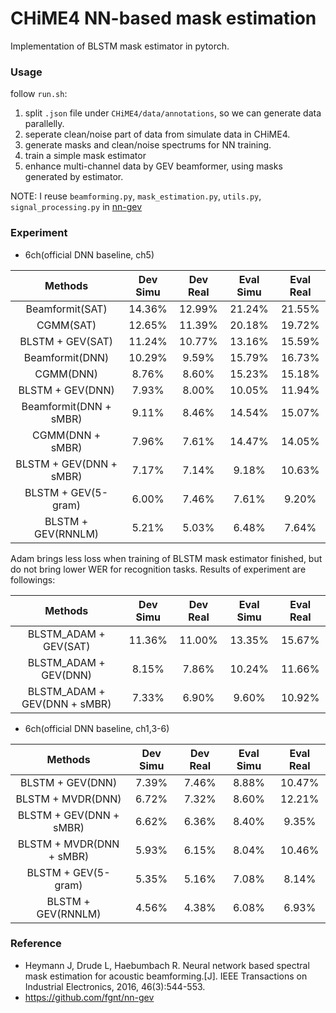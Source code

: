 # CHiME4 NN-based mask estimation

Implementation of BLSTM mask estimator in pytorch.

### Usage
follow `run.sh`:
1. split `.json` file under `CHiME4/data/annotations`, so we can generate data parallelly.
2. seperate clean/noise part of data from simulate data in CHiME4.
3. generate masks and clean/noise spectrums for NN training.
4. train a simple mask estimator
5. enhance multi-channel data by GEV beamformer, using masks generated by estimator.

NOTE: I reuse `beamforming.py`, `mask_estimation.py`, `utils.py`, `signal_processing.py` in [nn-gev](https://github.com/fgnt/nn-gev)

### Experiment

* 6ch(official DNN baseline, ch5)

| Methods | Dev Simu | Dev Real | Eval Simu | Eval Real |
|  :---:  |  :---:   |   :---:  |   :---:   |   :---:   |
|Beamformit(SAT)| 14.36%  | 12.99%   | 21.24%    | 21.55%    |
|  CGMM(SAT)    | 12.65%  | 11.39%   | 20.18%    | 19.72%    |
|  BLSTM + GEV(SAT)    | 11.24%  | 10.77%   | 13.16%    | 15.59%    |
|Beamformit(DNN)| 10.29%  | 9.59%   | 15.79%    | 16.73%    |
| CGMM(DNN) | 8.76%  | 8.60%   | 15.23%    | 15.18%    |
|  BLSTM + GEV(DNN)    | 7.93%  | 8.00%   | 10.05%    | 11.94%    |
 Beamformit(DNN + sMBR) | 9.11%  | 8.46%   | 14.54%    | 15.07%    |
|  CGMM(DNN + sMBR)    | 7.96%  | 7.61%   | 14.47%    | 14.05%    |
|  BLSTM + GEV(DNN + sMBR)    | 7.17%  | 7.14%   | 9.18%    | 10.63%    |
|  BLSTM + GEV(5-gram)    | 6.00%  | 7.46%   | 7.61%    | 9.20%    |
|  BLSTM + GEV(RNNLM)    | 5.21%  | 5.03%   | 6.48%    | 7.64%    |

Adam brings less loss when training of BLSTM mask estimator finished, but do not bring lower WER for recognition tasks. 
Results of experiment are followings:

| Methods | Dev Simu | Dev Real | Eval Simu | Eval Real |
|  :---:  |  :---:   |   :---:  |   :---:   |   :---:   |
|  BLSTM_ADAM + GEV(SAT)    | 11.36%  | 11.00%   | 13.35%    | 15.67%    |
|  BLSTM_ADAM + GEV(DNN)    | 8.15%  | 7.86%   | 10.24%    | 11.66%    |
|  BLSTM_ADAM + GEV(DNN + sMBR)    | 7.33%  | 6.90%   | 9.60%    | 10.92%    |


* 6ch(official DNN baseline, ch1,3-6)

| Methods | Dev Simu | Dev Real | Eval Simu | Eval Real |
|  :---:  |  :---:   |   :---:  |   :---:   |   :---:   |
|  BLSTM + GEV(DNN)    | 7.39%  | 7.46%   | 8.88%    | 10.47%    |
|  BLSTM + MVDR(DNN)    | 6.72%  | 7.32%   | 8.60%    | 12.21%    |
|  BLSTM + GEV(DNN + sMBR)    | 6.62%  | 6.36%   | 8.40%    | 9.35%    |
|  BLSTM + MVDR(DNN + sMBR)    | 5.93%  | 6.15%   | 8.04%    | 10.46%    |
|  BLSTM + GEV(5-gram)    | 5.35%  | 5.16%   | 7.08%    | 8.14%    |
|  BLSTM + GEV(RNNLM)    | 4.56%  | 4.38%   | 6.08%    | 6.93%    |


### Reference
* Heymann J, Drude L, Haebumbach R. Neural network based spectral mask estimation for acoustic beamforming.[J]. IEEE Transactions on Industrial Electronics, 2016, 46(3):544-553.
* https://github.com/fgnt/nn-gev